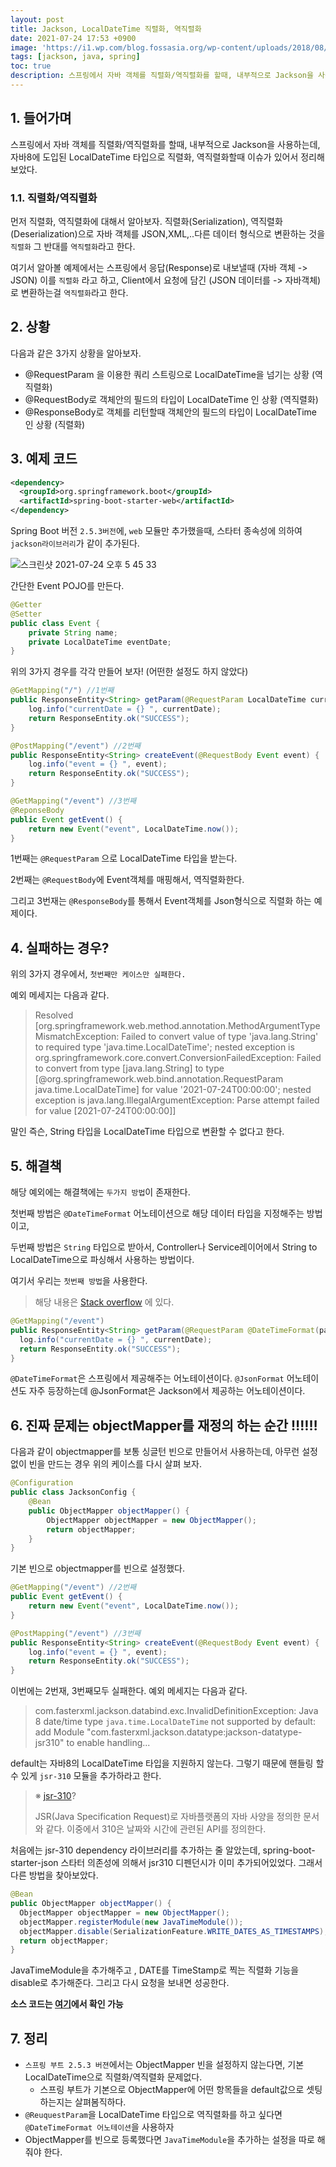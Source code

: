 ```yaml
---
layout: post
title: Jackson, LocalDateTime 직렬화, 역직렬화
date: 2021-07-24 17:53 +0900
image: 'https://i1.wp.com/blog.fossasia.org/wp-content/uploads/2018/08/serialize.png?fit=706%2C367&ssl=1'
tags: [jackson, java, spring]
toc: true
description: 스프링에서 자바 객체를 직렬화/역직렬화를 할때, 내부적으로 Jackson을 사용하는데, 자바8에 도입된 LocalDateTime 타입으로 직렬화, 역직렬화할때 이슈를 정리해보았다.
---
```


## 1. 들어가며 

스프링에서 자바 객체를 직렬화/역직렬화를 할때, 내부적으로 Jackson을 사용하는데, 자바8에 도입된 LocalDateTime 타입으로 직렬화, 역직렬화할때 이슈가 있어서 정리해 보았다.


### 1.1. 직렬화/역직렬화

먼저 직렬화, 역직렬화에 대해서 알아보자. 직렬화(Serialization), 역직렬화(Deserialization)으로 자바 객체를 JSON,XML,..다른 데이터 형식으로 변환하는 것을 `직렬화` 그 반대를 `역직렬화`라고 한다. 

여기서 알아볼 예제에서는 스프링에서 응답(Response)로 내보낼때 (자바 객체 -> JSON) 이를 `직렬화` 라고 하고, Client에서 요청에 담긴 (JSON 데이터를 ->  자바객체)로 변환하는걸 `역직렬화`라고 한다.



## 2. 상황

다음과 같은 3가지 상황을 알아보자. 

- @RequestParam 을 이용한 쿼리 스트링으로 LocalDateTime을 넘기는 상황  (역직렬화)
- @RequestBody로 객체안의 필드의 타입이 LocalDateTime 인 상황 (역직렬화)
- @ResponseBody로 객체를 리턴할때 객체안의 필드의 타입이 LocalDateTime 인 상황 (직렬화)

## 3. 예제 코드

```xml
<dependency>
  <groupId>org.springframework.boot</groupId>
  <artifactId>spring-boot-starter-web</artifactId>
</dependency>
```
Spring Boot 버전 `2.5.3버전`에, `web` 모듈만 추가했을때, 스타터 종속성에 의하여 `jackson라이브러리`가 같이 추가된다. 

![스크린샷 2021-07-24 오후 5 45 33](https://user-images.githubusercontent.com/28615416/126863019-e2f01852-97ef-4362-9b7c-3b6e5ab15e7a.png)

간단한 Event POJO를 만든다.

```java
@Getter
@Setter
public class Event {
    private String name;
    private LocalDateTime eventDate;
}
```

위의 3가지 경우를 각각 만들어 보자! (어떤한 설정도 하지 않았다)

```java
@GetMapping("/") //1번째
public ResponseEntity<String> getParam(@RequestParam LocalDateTime currentDate) {
    log.info("currentDate = {} ", currentDate);
    return ResponseEntity.ok("SUCCESS");
} 

@PostMapping("/event") //2번째
public ResponseEntity<String> createEvent(@RequestBody Event event) {
    log.info("event = {} ", event);
    return ResponseEntity.ok("SUCCESS");
}

@GetMapping("/event") //3번째
@ReponseBody
public Event getEvent() {
    return new Event("event", LocalDateTime.now());
} 
```
1번째는 `@RequestParam` 으로 LocalDateTime 타입을 받는다.

2번째는 `@RequestBody`에 Event객체를 매핑해서, 역직렬화한다. 

그리고 3번재는 `@ResponseBody`를 통해서 Event객체를 Json형식으로 직렬화 하는 예제이다.  


## 4. 실패하는 경우?
위의 3가지 경우에서, `첫번째만 케이스만 실패한다.` 

예외 메세지는 다음과 같다. 

> Resolved [org.springframework.web.method.annotation.MethodArgumentTypeMismatchException: Failed to convert value of type 'java.lang.String' to required type 'java.time.LocalDateTime'; nested exception is org.springframework.core.convert.ConversionFailedException: Failed to convert from type [java.lang.String] to type [@org.springframework.web.bind.annotation.RequestParam java.time.LocalDateTime] for value '2021-07-24T00:00:00'; nested exception is java.lang.IllegalArgumentException: Parse attempt failed for value [2021-07-24T00:00:00]]

말인 즉슨, String 타입을 LocalDateTime 타입으로 변환할 수 없다고 한다.

## 5. 해결책
해당 예외에는 해결책에는 `두가지 방법`이 존재한다. 

첫번째 방법은 `@DateTimeFormat` 어노테이션으로 해당 데이터 타입을 지정해주는 방법이고, 

두번째 방법은 `String` 타입으로 받아서, Controller나 Service레이어에서 String to LocalDateTime으로 파싱해서 사용하는 방법이다.

여기서 우리는 `첫번째 방법`을 사용한다. 

> 해당 내용은 [Stack overflow](https://stackoverflow.com/questions/40274353/how-to-use-localdatetime-requestparam-in-spring-i-get-failed-to-convert-string) 에 있다.

```java
@GetMapping("/event")
public ResponseEntity<String> getParam(@RequestParam @DateTimeFormat(pattern = "yyyy-MM-dd HH:mm:ss") LocalDateTime currentDate) {
  log.info("currentDate = {} ", currentDate);
  return ResponseEntity.ok("SUCCESS");
}
```
`@DateTimeFormat`은 스프링에서 제공해주는 어노테이션이다. `@JsonFormat` 어노테이션도 자주 등장하는데 @JsonFormat은 Jackson에서 제공하는 어노테이션이다. 



## 6. 진짜 문제는 objectMapper를 재정의 하는 순간 ‼️‼️‼️

다음과 같이 objectmapper를 보통 싱글턴 빈으로 만들어서 사용하는데, 아무런 설정없이 빈을 만드는 경우 위의 케이스를 다시 살펴 보자. 

```java
@Configuration
public class JacksonConfig {
    @Bean
    public ObjectMapper objectMapper() {
        ObjectMapper objectMapper = new ObjectMapper();
        return objectMapper;
    }
}
```

기본 빈으로 objectmapper를 빈으로 설정했다. 

```java
@GetMapping("/event") //2번째 
public Event getEvent() {
    return new Event("event", LocalDateTime.now());
} 

@PostMapping("/event") //3번째
public ResponseEntity<String> createEvent(@RequestBody Event event) {
    log.info("event = {} ", event);
    return ResponseEntity.ok("SUCCESS");
}
```
이번에는 2번재, 3번째모두 실패한다. 예외 메세지는 다음과 같다. 


> com.fasterxml.jackson.databind.exc.InvalidDefinitionException: Java 8 date/time type `java.time.LocalDateTime` not supported by default: add Module "com.fasterxml.jackson.datatype:jackson-datatype-jsr310" to enable handling...

default는 자바8의 LocalDateTime 타입을 지원하지 않는다. 그렇기 때문에 핸들링 할 수 있게 `jsr-310` 모듈을 추가하라고 한다. 

> ※ [jsr-310](https://jcp.org/aboutJava/communityprocess/pfd/jsr310/JSR-310-guide.html)? 
>
> JSR(Java Specification Request)로 자바플랫폼의 자바 사양을 정의한 문서와 같다. 이중에서 310은 날짜와 시간에 관련된 API를 정의한다. 

처음에는 jsr-310 dependency 라이브러리를 추가하는 줄 알았는데, spring-boot-starter-json 스타터 의존성에 의해서 jsr310 디펜던시가 이미 추가되어있었다. 그래서 다른 방법을 찾아보았다.

```java
@Bean
public ObjectMapper objectMapper() {
  ObjectMapper objectMapper = new ObjectMapper();
  objectMapper.registerModule(new JavaTimeModule());
  objectMapper.disable(SerializationFeature.WRITE_DATES_AS_TIMESTAMPS);
  return objectMapper;
}
```

JavaTimeModule을 추가해주고 , DATE를 TimeStamp로 찍는 직렬화 기능을 disable로 추가해준다. 그리고 다시 요청을 보내면 성공한다. 

**소스 코드는 [여기](https://github.com/umanking/jackson-datetime-serialization)에서 확인 가능**

## 7. 정리

- `스프링 부트 2.5.3 버젼`에서는 ObjectMapper 빈을 설정하지 않는다면, 기본 LocalDateTime으로 직렬화/역직렬화 문제없다.
  - 스프링 부트가 기본으로 ObjectMapper에 어떤 항목들을 default값으로 셋팅하는지는 살펴봄직하다. 
- `@ReuquestParam`을 LocalDateTime 타입으로 역직렬화를 하고 싶다면 `@DateTimeFormat 어노테이션`을 사용하자
- ObjectMapper를 빈으로 등록했다면 `JavaTimeModule`을 추가하는 설정을 따로 해줘야 한다. 

